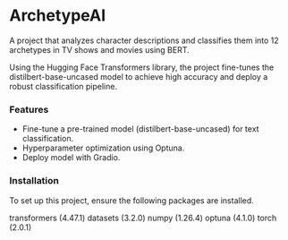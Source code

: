 # ArchetypeAI

A project that analyzes character descriptions and classifies them into 12 archetypes in TV shows and movies using BERT.

Using the Hugging Face Transformers library, the project fine-tunes the distilbert-base-uncased model to achieve high accuracy and deploy a robust classification pipeline.

### Features

- Fine-tune a pre-trained model (distilbert-base-uncased) for text classification.
- Hyperparameter optimization using Optuna.
- Deploy model with Gradio.

### Installation

To set up this project, ensure the following packages are installed.

transformers (4.47.1)
datasets (3.2.0)
numpy (1.26.4)
optuna (4.1.0)
torch (2.0.1)
